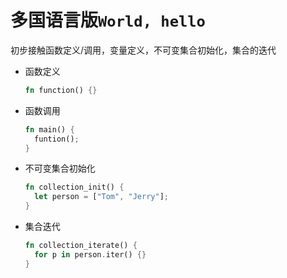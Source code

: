 # 多国语言版`World, hello`

初步接触函数定义/调用，变量定义，不可变集合初始化，集合的迭代

* 函数定义
  ```rust
  fn function() {}
  ```
* 函数调用
  ```rust
  fn main() {
    funtion();
  }
  ```
* 不可变集合初始化
  ```rust
  fn collection_init() {
    let person = ["Tom", "Jerry"];
  }
  ```
* 集合迭代
  ```rust
  fn collection_iterate() {
    for p in person.iter() {}
  }
  ```
